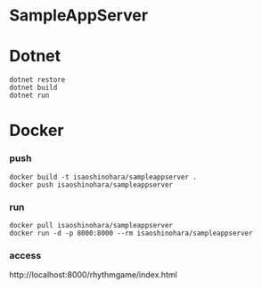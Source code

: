 # SampleAppServer

# Dotnet
```
dotnet restore
dotnet build
dotnet run
```

# Docker
### push
```
docker build -t isaoshinohara/sampleappserver .
docker push isaoshinohara/sampleappserver
```

### run
```
docker pull isaoshinohara/sampleappserver
docker run -d -p 8000:8000 --rm isaoshinohara/sampleappserver
```

### access
http://localhost:8000/rhythmgame/index.html

